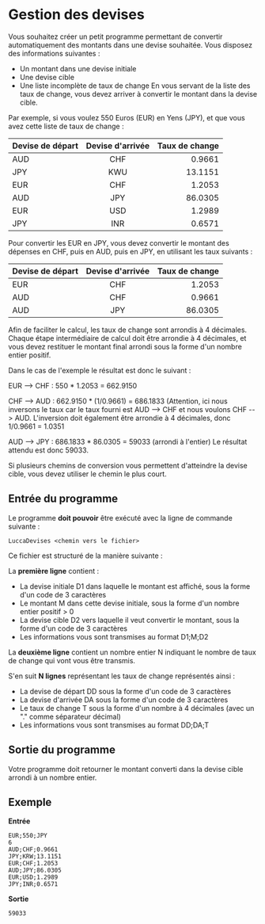 # Gestion des devises

Vous souhaitez créer un petit programme permettant de convertir automatiquement des montants dans une devise souhaitée.
Vous disposez des informations suivantes :
- Un montant dans une devise initiale
- Une devise cible
- Une liste incomplète de taux de change
En vous servant de la liste des taux de change, vous devez arriver à convertir le montant dans la devise cible.

Par exemple, si vous voulez 550 Euros (EUR) en Yens (JPY), et que vous avez cette liste de taux de change :

| Devise de départ        | Devise d'arrivée           | Taux de change  |
| ------------- |:-------------:| -----:|
| AUD      | CHF | 0.9661 |
| JPY      | KWU | 13.1151 |
| EUR      | CHF | 1.2053 |
| AUD      | JPY | 86.0305 |
| EUR      | USD | 1.2989 |
| JPY      | INR | 0.6571 |


Pour convertir les EUR en JPY, vous devez convertir le montant des dépenses en CHF, puis en AUD, puis en JPY, en utilisant les taux suivants :

| Devise de départ        | Devise d'arrivée           | Taux de change  |
| ------------- |:-------------:| -----:|
| EUR      | CHF | 1.2053 |
| AUD      | CHF | 0.9661 |
| AUD      | JPY | 86.0305|

Afin de faciliter le calcul, les taux de change sont arrondis à 4 décimales. Chaque étape intermédiaire de calcul doit être arrondie à 4 décimales, et vous devez restituer le montant final arrondi sous la forme d'un nombre entier positif.

Dans le cas de l'exemple le résultat est donc le suivant :

EUR --> CHF : 550 * 1.2053 = 662.9150 

CHF --> AUD : 662.9150 * (1/0.9661) = 686.1833 (Attention, ici nous inversons le taux car le taux fourni est AUD --> CHF et nous voulons CHF --> AUD. L'inversion doit également être arrondie à 4 décimales, donc 1/0.9661 = 1.0351 

AUD --> JPY : 686.1833 * 86.0305 = 59033 (arrondi à l'entier) Le résultat attendu est donc 59033.

Si plusieurs chemins de conversion vous permettent d'atteindre la devise cible, vous devez utiliser le chemin le plus court.

## Entrée du programme

Le programme **doit pouvoir** être exécuté avec la ligne de commande suivante :

 `LuccaDevises <chemin vers le fichier>`
 
 Ce fichier est structuré de la manière suivante :
 
 La **première ligne** contient :
- La devise initiale D1 dans laquelle le montant est affiché, sous la forme d'un code de 3 caractères
- Le montant M dans cette devise initiale, sous la forme d'un nombre entier positif > 0
- La devise cible D2 vers laquelle il veut convertir le montant, sous la forme d'un code de 3 caractères
- Les informations vous sont transmises au format D1;M;D2

La **deuxième ligne** contient un nombre entier N indiquant le nombre de taux de change qui vont vous être transmis.

S'en suit **N lignes** représentant les taux de change représentés ainsi :
- La devise de départ DD sous la forme d'un code de 3 caractères
- La devise d'arrivée DA sous la forme d'un code de 3 caractères
- Le taux de change T sous la forme d'un nombre à 4 décimales (avec un "." comme séparateur décimal)
- Les informations vous sont transmises au format DD;DA;T

## Sortie du programme

Votre programme doit retourner le montant converti dans la devise cible arrondi à un nombre entier.

## Exemple

**Entrée**

 ```
 EUR;550;JPY
 6
 AUD;CHF;0.9661
 JPY;KRW;13.1151
 EUR;CHF;1.2053
 AUD;JPY;86.0305
 EUR;USD;1.2989
 JPY;INR;0.6571
 ```
 
**Sortie**

 `59033`
